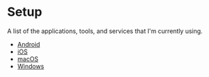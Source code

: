 # Setup

A list of the applications, tools, and services that I'm currently using.

-   [Android](android.md)
-   [iOS](ios.md)
-   [macOS](macos.md)
-   [Windows](windows.md)

